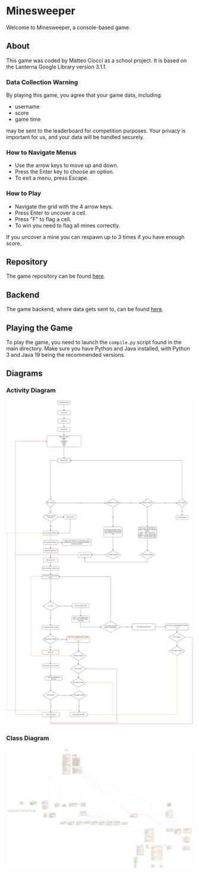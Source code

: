# Minesweeper

Welcome to Minesweeper, a console-based game.

## About

This game was coded by Matteo Ciocci as a school project. It is based on the Lanterna Google Library version 3.1.1.

### Data Collection Warning

By playing this game, you agree that your game data, including:
- username
- score
- game time

may be sent to the leaderboard for competition purposes.
Your privacy is important for us, and your data will be handled securely.

### How to Navigate Menus

- Use the arrow keys to move up and down.
- Press the Enter key to choose an option.
- To exit a menu, press Escape.

### How to Play

- Navigate the grid with the 4 arrow keys.
- Press Enter to uncover a cell.
- Press "F" to flag a cell.
- To win you need to flag all mines correctly.

If you uncover a mine you can respawn up to 3 times if you have enough score.

## Repository

The game repository can be found [here](https://github.com/elfoteo/Minesweeper).

## Backend

The game backend, where data gets sent to, can be found [here](https://github.com/elfoteo/MinesweeperBackend).

## Playing the Game

To play the game, you need to launch the `compile.py` script found in the main directory. Make sure you have Python and Java installed, with Python 3 and Java 19 being the recommended versions.

## Diagrams

### Activity Diagram

![Activity Diagram](activity_diagram.png)

### Class Diagram

![Class Diagram](class_diagram.png)
